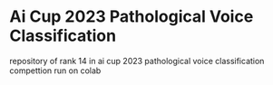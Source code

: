 # Ai Cup 2023 Pathological Voice Classification
repository of rank 14 in ai cup 2023 pathological voice classification compettion
run on colab
